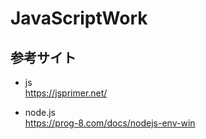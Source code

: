 # JavaScriptWork

## 参考サイト
- js  
https://jsprimer.net/  

- node.js  
https://prog-8.com/docs/nodejs-env-win  

